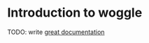 # Introduction to woggle

TODO: write [great documentation](http://jacobian.org/writing/great-documentation/what-to-write/)
